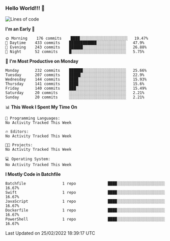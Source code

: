 ### Hello World!!! 👋

<!--
**kekotek/kekotek** is a ✨ _special_ ✨ repository because its `README.md` (this file) appears on your GitHub profile.

Here are some ideas to get you started:

- 🔭 I’m currently working on ...
- 🌱 I’m currently learning ...
- 👯 I’m looking to collaborate on ...
- 🤔 I’m looking for help with ...
- 💬 Ask me about ...
- 📫 How to reach me: ...
- 😄 Pronouns: ...
- ⚡ Fun fact: ...
-->

<!--START_SECTION:waka-->
![Lines of code](https://img.shields.io/badge/From%20Hello%20World%20I%27ve%20Written-19%20Thousand%20lines%20of%20code-blue)

**I'm an Early 🐤** 

```text
🌞 Morning    176 commits    ████░░░░░░░░░░░░░░░░░░░░░   19.47% 
🌆 Daytime    433 commits    ████████████░░░░░░░░░░░░░   47.9% 
🌃 Evening    243 commits    ██████░░░░░░░░░░░░░░░░░░░   26.88% 
🌙 Night      52 commits     █░░░░░░░░░░░░░░░░░░░░░░░░   5.75%

```
📅 **I'm Most Productive on Monday** 

```text
Monday       232 commits    ██████░░░░░░░░░░░░░░░░░░░   25.66% 
Tuesday      207 commits    █████░░░░░░░░░░░░░░░░░░░░   22.9% 
Wednesday    144 commits    ████░░░░░░░░░░░░░░░░░░░░░   15.93% 
Thursday     141 commits    ████░░░░░░░░░░░░░░░░░░░░░   15.6% 
Friday       140 commits    ███░░░░░░░░░░░░░░░░░░░░░░   15.49% 
Saturday     20 commits     ░░░░░░░░░░░░░░░░░░░░░░░░░   2.21% 
Sunday       20 commits     ░░░░░░░░░░░░░░░░░░░░░░░░░   2.21%

```


📊 **This Week I Spent My Time On** 

```text
💬 Programming Languages: 
No Activity Tracked This Week

🔥 Editors: 
No Activity Tracked This Week

🐱‍💻 Projects: 
No Activity Tracked This Week

💻 Operating System: 
No Activity Tracked This Week

```

**I Mostly Code in Batchfile** 

```text
Batchfile                1 repo              ████░░░░░░░░░░░░░░░░░░░░░   16.67% 
Swift                    1 repo              ████░░░░░░░░░░░░░░░░░░░░░   16.67% 
JavaScript               1 repo              ████░░░░░░░░░░░░░░░░░░░░░   16.67% 
Dockerfile               1 repo              ████░░░░░░░░░░░░░░░░░░░░░   16.67% 
PowerShell               1 repo              ████░░░░░░░░░░░░░░░░░░░░░   16.67%

```



 Last Updated on 25/02/2022 18:39:17 UTC
<!--END_SECTION:waka-->
